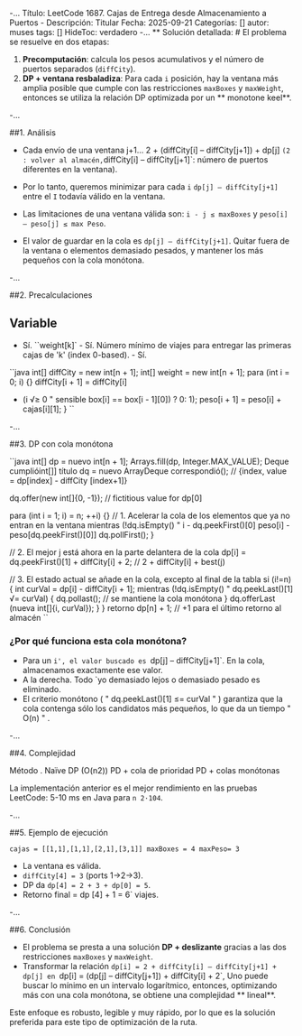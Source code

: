-...
Título: LeetCode 1687. Cajas de Entrega desde Almacenamiento a Puertos -
Descripción: Titular
Fecha: 2025-09-21
Categorías: []
autor: muses
tags: []
HideToc: verdadero
-...
** Solución detallada: #
El problema se resuelve en dos etapas:
1. **Precomputación**: calcula los pesos acumulativos y el número de puertos separados (`diffCity`).
2. **DP + ventana resbaladiza**: Para cada `i` posición, hay la ventana más amplia posible que cumple con las restricciones `maxBoxes` y `maxWeight`, entonces se utiliza la relación DP optimizada por un ** monotone keel**.

-...

##1. Análisis

- Cada envío de una ventana j+1...
2 + (diffCity[i] – diffCity[j+1]) + dp[j] `
(2 : volver al almacén,
`diffCity[i] – diffCity[j+1]`: número de puertos diferentes en la ventana).

- Por lo tanto, queremos minimizar para cada `i`
`dp[j] – diffCity[j+1]` entre el `I` todavía válido en la ventana.

- Las limitaciones de una ventana válida son:
`i - j ≤ maxBoxes` y `peso[i] – peso[j] ≤ max Peso`.

- El valor de guardar en la cola es `dp[j] – diffCity[j+1]`.
Quitar fuera de la ventana o elementos demasiado pesados, y mantener los más pequeños con la cola monótona.

-...

##2. Precalculaciones

Variable
------------
- Sí.
``weight[k]` - Sí.
Número mínimo de viajes para entregar las primeras cajas de 'k' (index 0-based). - Sí.

``java
int[] diffCity = new int[n + 1];
int[] weight = new int[n + 1];
para (int i = 0; i) {}
diffCity[i + 1] = diffCity[i]
+ (i √≥ 0 " sensible box[i] == box[i - 1][0]) ? 0: 1);
peso[i + 1] = peso[i] + cajas[i][1];
}
``

-...

##3. DP con cola monótona

``java
int[] dp = nuevo int[n + 1];
Arrays.fill(dp, Integer.MAX_VALUE);
Deque cumplióint[]] título dq = nuevo ArrayDeque correspondió(); // {index, value = dp[index] - diffCity [index+1]}

dq.offer(new int[]{0, -1}); // fictitious value for dp[0]

para (int i = 1; i) = n; ++i) {}
// 1. Acelerar la cola de los elementos que ya no entran en la ventana
mientras (!dq.isEmpty() "
i - dq.peekFirst()[0]
peso[i] - peso[dq.peekFirst()[0]]
dq.pollFirst();
}

// 2. El mejor j está ahora en la parte delantera de la cola
dp[i] = dq.peekFirst()[1] + diffCity[i] + 2; // 2 + diffCity[i] + best(j)

// 3. El estado actual se añade en la cola, excepto al final de la tabla
si (i!=n) {
int curVal = dp[i] - diffCity[i + 1];
mientras (!dq.isEmpty() " dq.peekLast()[1] √= curVal) {
dq.pollast(); // se mantiene la cola monótona
}
dq.offerLast (nueva int[]{i, curVal});
}
}
retorno dp[n] + 1; // +1 para el último retorno al almacén
``

### ¿Por qué funciona esta cola monótona?

- Para un `i', el valor buscado es `dp[j] – diffCity[j+1]`.
En la cola, almacenamos exactamente ese valor.
- A la derecha.
Todo `yo demasiado lejos o demasiado pesado es eliminado.
- El criterio monótono ( " dq.peekLast()[1] ≤= curVal " ) garantiza que la cola contenga sólo los candidatos más pequeños, lo que da un tiempo " O(n) " .

-...

##4. Complejidad

Método
.
Naïve DP (O(n2))
PD + cola de prioridad
PD + colas monótonas

La implementación anterior es el mejor rendimiento en las pruebas LeetCode: 5-10 ms en Java para `n 2·104`.

-...

##5. Ejemplo de ejecución

``
cajas = [[1,1],[1,1],[2,1],[3,1]]
maxBoxes = 4
maxPeso= 3
``

- La ventana es válida.
- `diffCity[4] = 3` (ports 1→2→3).
- DP da `dp[4] = 2 + 3 + dp[0] = 5`.
- Retorno final = dp [4] + 1 = 6` viajes.

-...

##6. Conclusión

- El problema se presta a una solución **DP + deslizante** gracias a las dos restricciones `maxBoxes` y `maxWeight`.
- Transformar la relación `dp[i] = 2 + diffCity[i] – diffCity[j+1] + dp[j] en
`dp[i] = (dp[j] – diffCity[j+1]) + diffCity[i] + 2`,
Uno puede buscar lo mínimo en un intervalo logarítmico, entonces, optimizando más con una cola monótona, se obtiene una complejidad ** lineal**.

Este enfoque es robusto, legible y muy rápido, por lo que es la solución preferida para este tipo de optimización de la ruta.